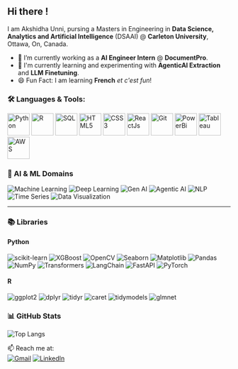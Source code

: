 ## Hi there !
I am Akshidha Unni, pursing a Masters in Engineering in **Data Science, Analytics and Artificial Intelligence** (DSAAI) @ **Carleton University**, Ottawa, On, Canada.
- 🔭 I’m currently working as a **AI Engineer Intern** @ **DocumentPro**.
- 🌱 I'm currently learning and experimenting with **AgenticAI Extraction** and **LLM Finetuning**.
- 😄 Fun Fact: I am learning **French** _et c'est fun_!
 
 ### 🛠️ Languages & Tools:  
 <p align="left">
  <img src="https://cdn.jsdelivr.net/gh/devicons/devicon/icons/python/python-original.svg" alt="Python" width="50" height="50"/>
  <img src="https://cdn.jsdelivr.net/gh/devicons/devicon/icons/r/r-original.svg" alt="R" width="50" height="50"/>
  <img src="https://cdn.jsdelivr.net/gh/devicons/devicon/icons/mysql/mysql-original.svg" alt="SQL" width="50" height="50"/>
  <img src="https://cdn.jsdelivr.net/gh/devicons/devicon/icons/html5/html5-original.svg" alt="HTML5" width="50" height="50"/>
  <img src="https://cdn.jsdelivr.net/gh/devicons/devicon/icons/css3/css3-original.svg" alt="CSS3" width="50" height="50"/>
  <img src ="https://cdn.jsdelivr.net/gh/devicons/devicon/icons/react/react-original.svg" alt="ReactJs" width="50" height="50"/>
  <img src="https://cdn.jsdelivr.net/gh/devicons/devicon/icons/git/git-original.svg" alt="Git" width="50" height="50"/>
  <img src="https://img.icons8.com/color/48/power-bi.png" alt="PowerBi" width="50" height="50"/>
  <img src="https://img.icons8.com/color/48/tableau-software.png" alt="Tableau" width="50" height="50"/>
  <img src="https://img.icons8.com/color/48/amazon-web-services.png" alt="AWS" width="50" height="50"/>
</p>

### 🤖 AI & ML Domains
![Machine Learning](https://img.shields.io/badge/Machine%20Learning-blue?style=for-the-badge&logo=scikit-learn&logoColor=white)
![Deep Learning](https://img.shields.io/badge/Deep%20Learning-darkblue?style=for-the-badge&logo=pytorch&logoColor=white)
![Gen AI](https://img.shields.io/badge/Generative%20AI-black?style=for-the-badge&logo=OpenAI&logoColor=white)
![Agentic AI](https://img.shields.io/badge/Agentic%20AI-purple?style=for-the-badge&logo=autogpt&logoColor=white)
![NLP](https://img.shields.io/badge/Natural%20Language%20Processing-green?style=for-the-badge&logo=spacy&logoColor=white)
![Time Series](https://img.shields.io/badge/Time%20Series-ff7f50?style=for-the-badge&logo=clockify&logoColor=white)
![Data Visualization](https://img.shields.io/badge/Data%20Visualization-teal?style=for-the-badge&logo=plotly&logoColor=white)

---

### 📚 Libraries

#### Python
![scikit-learn](https://img.shields.io/badge/scikit--learn-F7931E?style=for-the-badge&logo=scikit-learn&logoColor=white)
![XGBoost](https://img.shields.io/badge/XGBoost-d9534f?style=for-the-badge)
![OpenCV](https://img.shields.io/badge/OpenCV-5C3EE8?style=for-the-badge&logo=opencv&logoColor=white)
![Seaborn](https://img.shields.io/badge/Seaborn-3776AB?style=for-the-badge)
![Matplotlib](https://img.shields.io/badge/Matplotlib-0080CD?style=for-the-badge)
![Pandas](https://img.shields.io/badge/Pandas-150458?style=for-the-badge&logo=pandas&logoColor=white)
![NumPy](https://img.shields.io/badge/NumPy-013243?style=for-the-badge&logo=numpy&logoColor=white)
![Transformers](https://img.shields.io/badge/HuggingFace%20Transformers-yellow?style=for-the-badge&logo=huggingface&logoColor=black)
![LangChain](https://img.shields.io/badge/LangChain-black?style=for-the-badge)
![FastAPI](https://img.shields.io/badge/FastAPI-009688?style=for-the-badge&logo=fastapi&logoColor=white)
![PyTorch](https://img.shields.io/badge/PyTorch-EE4C2C?style=for-the-badge&logo=pytorch&logoColor=white)

#### R
![ggplot2](https://img.shields.io/badge/ggplot2-2C3E50?style=for-the-badge)
![dplyr](https://img.shields.io/badge/dplyr-1F77B4?style=for-the-badge)
![tidyr](https://img.shields.io/badge/tidyr-17BECF?style=for-the-badge)
![caret](https://img.shields.io/badge/caret-FF7F0E?style=for-the-badge)
![tidymodels](https://img.shields.io/badge/tidymodels-8E44AD?style=for-the-badge)
![glmnet](https://img.shields.io/badge/glmnet-C0392B?style=for-the-badgee)

### 📊 GitHub Stats

![Top Langs](https://github-readme-stats.vercel.app/api/top-langs/?username=akshidha-unni&layout=compact&theme=tokyonight)

📫 Reach me at:  
[![Gmail](https://img.shields.io/badge/Gmail-akshidha2002@gmail.com-red?style=flat&logo=gmail)](mailto:akshidha2002@gmail.com) [![LinkedIn](https://img.shields.io/badge/LinkedIn-Akshidha_Unni-blue?style=flat&logo=linkedin)](https://www.linkedin.com/in/akshidha-unni-5669271b0/)  

